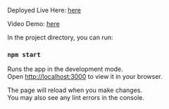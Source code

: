 

Deployed Live Here: [here](https://vidly-react-project.netlify.app/)

Video Demo: [here](https://www.youtube.com/watch?v=AJsV4LWzBRg)

In the project directory, you can run:

### `npm start`

Runs the app in the development mode.\
Open [http://localhost:3000](http://localhost:3000) to view it in your browser.

The page will reload when you make changes.\
You may also see any lint errors in the console.


